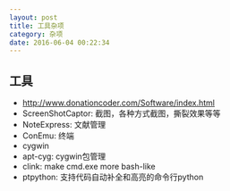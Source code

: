 ```yaml
---
layout: post
title: 工具杂项
category: 杂项
date: 2016-06-04 00:22:34
---
```


## 工具
* http://www.donationcoder.com/Software/index.html
* ScreenShotCaptor: 截图，各种方式截图，撕裂效果等等
* NoteExpress: 文献管理
* ConEmu: 终端
* cygwin
* apt-cyg: cygwin包管理
* clink: make cmd.exe more bash-like
* ptpython: 支持代码自动补全和高亮的命令行python
